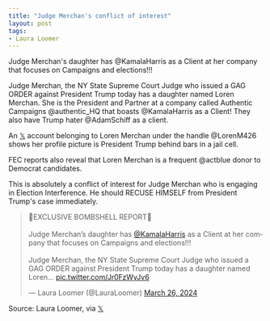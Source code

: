 ```yaml
---
title: "Judge Merchan's conflict of interest"
layout: post
tags:
- Laura Loomer
---
```


Judge Merchan's daughter has @KamalaHarris as a Client at her company that focuses on Campaigns and elections!!!

Judge Merchan, the NY State Supreme Court Judge who issued a GAG ORDER against President Trump today has a daughter named Loren Merchan. She is the President and Partner at a company called Authentic Campaigns @authentic_HQ that boasts @KamalaHarris as a Client! They also have Trump hater @AdamSchiff as a client.

An [𝕏](https://x.com) account belonging to Loren Merchan under the handle @LorenM426 shows her profile picture is President Trump behind bars in a jail cell.

FEC reports also reveal that Loren Merchan is a frequent @actblue donor to Democrat candidates.

This is absolutely a conflict of interest for Judge Merchan who is engaging in Election Interference. He should RECUSE HIMSELF from President Trump's case immediately.

<blockquote class="twitter-tweet"><p lang="en" dir="ltr">🚨EXCLUSIVE BOMBSHELL REPORT🚨<br><br>Judge Merchan’s daughter has <a href="https://twitter.com/KamalaHarris?ref_src=twsrc%5Etfw">@KamalaHarris</a> as a Client at her company that focuses on Campaigns and elections!!! <br><br>Judge Merchan, the NY State Supreme Court Judge who issued a GAG ORDER against President Trump today has a daughter named Loren… <a href="https://t.co/Jr0FzWyJv6">pic.twitter.com/Jr0FzWyJv6</a></p>&mdash; Laura Loomer (@LauraLoomer) <a href="https://twitter.com/LauraLoomer/status/1772739965320913189?ref_src=twsrc%5Etfw">March 26, 2024</a></blockquote> <script async src="https://platform.twitter.com/widgets.js" charset="utf-8"></script>

Source: Laura Loomer, via [𝕏](https://x.com)
